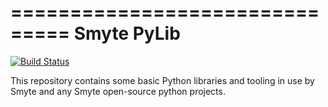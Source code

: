 ===============================
Smyte PyLib
===============================

[![Build Status](https://travis-ci.org/smyte/smyte_pylib.svg?branch=master)](https://travis-ci.org/smyte/smyte_pylib)

This repository contains some basic Python libraries and tooling in use by
Smyte and any Smyte open-source python projects.
